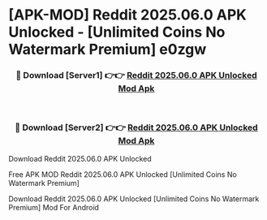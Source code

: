 # [APK-MOD] Reddit 2025.06.0 APK Unlocked - [Unlimited Coins No Watermark Premium] e0zgw



<div align="center">
<h3>🔴 Download [Server1] 👉👉 <a href="https://momento.my/?title=Reddit_2025.06.0_APK_Unlocked">Reddit 2025.06.0 APK Unlocked Mod Apk</a></h3><br>

<h3>🔴 Download [Server2] 👉👉 <a href="https://momento.my/?title=Reddit_2025.06.0_APK_Unlocked">Reddit 2025.06.0 APK Unlocked Mod Apk</a></h3>
</div>



Download Reddit 2025.06.0 APK Unlocked 

Free APK MOD Reddit 2025.06.0 APK Unlocked [Unlimited Coins No Watermark Premium]

Download Reddit 2025.06.0 APK Unlocked [Unlimited Coins No Watermark Premium] Mod For Android
